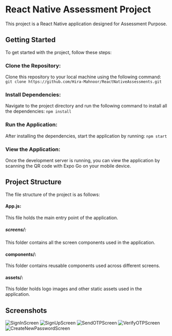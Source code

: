 # React Native Assessment Project
This project is a React Native application designed for Assessment Purpose.

## Getting Started
To get started with the project, follow these steps:

### Clone the Repository: 
Clone this repository to your local machine using the following command:
```git clone https://github.com/Hira-Mahnoor/ReactNativeAssessments.git```
### Install Dependencies: 
Navigate to the project directory and run the following command to install all the dependencies:
```npm install```
### Run the Application: 
After installing the dependencies, start the application by running:
```npm start```
### View the Application:
Once the development server is running, you can view the application by scanning the QR code with Expo Go on your mobile device.

## Project Structure
The file structure of the project is as follows:

#### App.js: 
This file holds the main entry point of the application.
##### screens/:
This folder contains all the screen components used in the application.
#### components/: 
This folder contains reusable components used across different screens.
#### assets/:
This folder holds logo images and other static assets used in the application.
## Screenshots
![SignInScreen](https://github.com/Hira-Mahnoor/ReactNativeAssessments/assets/80215694/4887b078-9cd0-4fcc-8dee-3f8d17db3508)
![SignUpScreen](https://github.com/Hira-Mahnoor/ReactNativeAssessments/assets/80215694/81526cb1-049b-4019-93df-f703648ad1a8)
![SendOTPScreen](https://github.com/Hira-Mahnoor/ReactNativeAssessments/assets/80215694/c6582ff0-526b-4a16-a86a-459d506061dc)
![VerifyOTPScreen](https://github.com/Hira-Mahnoor/ReactNativeAssessments/assets/80215694/44440401-50d7-49d4-b9de-2ec7841d8de4)
![CreateNewPasswordScreen](https://github.com/Hira-Mahnoor/ReactNativeAssessments/assets/80215694/7f65b9f0-b518-4a02-8e6d-b4668afd7a6d)




